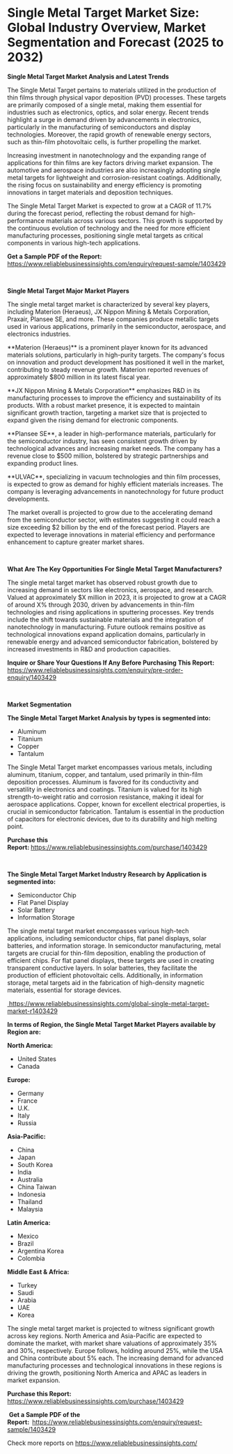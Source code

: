 <p><h1>Single Metal Target Market Size: Global Industry Overview, Market Segmentation and Forecast (2025 to 2032)</h1></p><p><strong>Single Metal Target Market Analysis and Latest Trends</strong></p>
<p><p>The Single Metal Target pertains to materials utilized in the production of thin films through physical vapor deposition (PVD) processes. These targets are primarily composed of a single metal, making them essential for industries such as electronics, optics, and solar energy. Recent trends highlight a surge in demand driven by advancements in electronics, particularly in the manufacturing of semiconductors and display technologies. Moreover, the rapid growth of renewable energy sectors, such as thin-film photovoltaic cells, is further propelling the market.</p><p>Increasing investment in nanotechnology and the expanding range of applications for thin films are key factors driving market expansion. The automotive and aerospace industries are also increasingly adopting single metal targets for lightweight and corrosion-resistant coatings. Additionally, the rising focus on sustainability and energy efficiency is promoting innovations in target materials and deposition techniques.</p><p>The Single Metal Target Market is expected to grow at a CAGR of 11.7% during the forecast period, reflecting the robust demand for high-performance materials across various sectors. This growth is supported by the continuous evolution of technology and the need for more efficient manufacturing processes, positioning single metal targets as critical components in various high-tech applications.</p></p>
<p><strong>Get a Sample PDF of the Report:&nbsp;</strong> <a href="https://www.reliablebusinessinsights.com/enquiry/request-sample/1403429?utm_campaign=60&utm_medium=2&utm_source=Github&utm_content=ia&utm_term=13012025&utm_id=single-metal-target">https://www.reliablebusinessinsights.com/enquiry/request-sample/1403429</a></p>
<p>&nbsp;</p>
<p><strong>Single Metal Target Major Market Players</strong></p>
<p><p>The single metal target market is characterized by several key players, including Materion (Heraeus), JX Nippon Mining & Metals Corporation, Praxair, Plansee SE, and more. These companies produce metallic targets used in various applications, primarily in the semiconductor, aerospace, and electronics industries.</p><p>**Materion (Heraeus)** is a prominent player known for its advanced materials solutions, particularly in high-purity targets. The company's focus on innovation and product development has positioned it well in the market, contributing to steady revenue growth. Materion reported revenues of approximately $800 million in its latest fiscal year.</p><p>**JX Nippon Mining & Metals Corporation** emphasizes R&D in its manufacturing processes to improve the efficiency and sustainability of its products. With a robust market presence, it is expected to maintain significant growth traction, targeting a market size that is projected to expand given the rising demand for electronic components.</p><p>**Plansee SE**, a leader in high-performance materials, particularly for the semiconductor industry, has seen consistent growth driven by technological advances and increasing market needs. The company has a revenue close to $500 million, bolstered by strategic partnerships and expanding product lines.</p><p>**ULVAC**, specializing in vacuum technologies and thin film processes, is expected to grow as demand for highly efficient materials increases. The company is leveraging advancements in nanotechnology for future product developments.</p><p>The market overall is projected to grow due to the accelerating demand from the semiconductor sector, with estimates suggesting it could reach a size exceeding $2 billion by the end of the forecast period. Players are expected to leverage innovations in material efficiency and performance enhancement to capture greater market shares.</p></p>
<p>&nbsp;</p>
<p><strong>What Are The Key Opportunities For Single Metal Target Manufacturers?</strong></p>
<p><p>The single metal target market has observed robust growth due to increasing demand in sectors like electronics, aerospace, and research. Valued at approximately $X million in 2023, it is projected to grow at a CAGR of around X% through 2030, driven by advancements in thin-film technologies and rising applications in sputtering processes. Key trends include the shift towards sustainable materials and the integration of nanotechnology in manufacturing. Future outlook remains positive as technological innovations expand application domains, particularly in renewable energy and advanced semiconductor fabrication, bolstered by increased investments in R&D and production capacities.</p></p>
<p><strong>Inquire or Share Your Questions If Any Before Purchasing This Report:</strong> <a href="https://www.reliablebusinessinsights.com/enquiry/pre-order-enquiry/1403429?utm_campaign=60&utm_medium=2&utm_source=Github&utm_content=ia&utm_term=13012025&utm_id=single-metal-target">https://www.reliablebusinessinsights.com/enquiry/pre-order-enquiry/1403429</a></p>
<p>&nbsp;</p>
<p><strong>Market Segmentation</strong></p>
<p><strong>The Single Metal Target Market Analysis by types is segmented into:</strong></p>
<p><ul><li>Aluminum</li><li>Titanium</li><li>Copper</li><li>Tantalum</li></ul></p>
<p><p>The Single Metal Target market encompasses various metals, including aluminum, titanium, copper, and tantalum, used primarily in thin-film deposition processes. Aluminum is favored for its conductivity and versatility in electronics and coatings. Titanium is valued for its high strength-to-weight ratio and corrosion resistance, making it ideal for aerospace applications. Copper, known for excellent electrical properties, is crucial in semiconductor fabrication. Tantalum is essential in the production of capacitors for electronic devices, due to its durability and high melting point.</p></p>
<p><strong>Purchase this Report:&nbsp;</strong><a href="https://www.reliablebusinessinsights.com/purchase/1403429?utm_campaign=60&utm_medium=2&utm_source=Github&utm_content=ia&utm_term=13012025&utm_id=single-metal-target">https://www.reliablebusinessinsights.com/purchase/1403429</a></p>
<p>&nbsp;</p>
<p><strong>The Single Metal Target Market Industry Research by Application is segmented into:</strong></p>
<p><ul><li>Semiconductor Chip</li><li>Flat Panel Display</li><li>Solar Battery</li><li>Information Storage</li></ul></p>
<p><p>The single metal target market encompasses various high-tech applications, including semiconductor chips, flat panel displays, solar batteries, and information storage. In semiconductor manufacturing, metal targets are crucial for thin-film deposition, enabling the production of efficient chips. For flat panel displays, these targets are used in creating transparent conductive layers. In solar batteries, they facilitate the production of efficient photovoltaic cells. Additionally, in information storage, metal targets aid in the fabrication of high-density magnetic materials, essential for storage devices.</p></p>
<p><a href="https://www.reliablebusinessinsights.com/global-single-metal-target-market-r1403429?utm_campaign=60&utm_medium=2&utm_source=Github&utm_content=ia&utm_term=13012025&utm_id=single-metal-target">&nbsp;https://www.reliablebusinessinsights.com/global-single-metal-target-market-r1403429</a></p>
<p><strong>In terms of Region, the Single Metal Target Market Players available by Region are:</strong></p>
<p>
    <p> <strong> North America: </strong>
        <ul>
            <li>United States</li>
            <li>Canada</li>
        </ul>
        </p> 
    <p> <strong> Europe: </strong>
        <ul>
            <li>Germany</li>
            <li>France</li>
            <li>U.K.</li>
            <li>Italy</li>
            <li>Russia</li>
        </ul>
        </p> 
    <p> <strong> Asia-Pacific: </strong>
        <ul>
            <li>China</li>
            <li>Japan</li>
            <li>South Korea</li>
            <li>India</li>
            <li>Australia</li>
            <li>China Taiwan</li>
            <li>Indonesia</li>
            <li>Thailand</li>
            <li>Malaysia</li>
        </ul>
        </p> 
    <p> <strong> Latin America: </strong>
        <ul>
            <li>Mexico</li>
            <li>Brazil</li>
            <li>Argentina Korea</li>
            <li>Colombia</li>
        </ul>
        </p> 
    <p> <strong> Middle East & Africa: </strong>
        <ul>
            <li>Turkey</li>
            <li>Saudi</li>
            <li>Arabia</li>
            <li>UAE</li>
            <li>Korea</li>
        </ul>
    </p>
    </p>
<p><p>The single metal target market is projected to witness significant growth across key regions. North America and Asia-Pacific are expected to dominate the market, with market share valuations of approximately 35% and 30%, respectively. Europe follows, holding around 25%, while the USA and China contribute about 5% each. The increasing demand for advanced manufacturing processes and technological innovations in these regions is driving the growth, positioning North America and APAC as leaders in market expansion.</p></p>
<p><strong>Purchase this Report: </strong><a href="https://www.reliablebusinessinsights.com/purchase/1403429?utm_campaign=60&utm_medium=2&utm_source=Github&utm_content=ia&utm_term=13012025&utm_id=single-metal-target">https://www.reliablebusinessinsights.com/purchase/1403429</a></p>
<p>&nbsp;<strong>Get a Sample PDF of the Report:&nbsp;&nbsp;</strong><a href="https://www.reliablebusinessinsights.com/enquiry/request-sample/1403429?utm_campaign=60&utm_medium=2&utm_source=Github&utm_content=ia&utm_term=13012025&utm_id=single-metal-target">https://www.reliablebusinessinsights.com/enquiry/request-sample/1403429</a></p>
<p><strong></strong></p>
<p>Check more reports on <a href="https://www.reliablebusinessinsights.com/?utm_campaign=60&utm_medium=2&utm_source=Github&utm_content=ia&utm_term=13012025&utm_id=single-metal-target">https://www.reliablebusinessinsights.com/</a></p>
